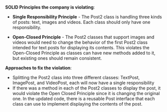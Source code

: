 **SOLID Principles the company is violating**:

- **Single Responsibility Principle** - The Post2 class is handling three kinds of posts: text, images
and videos. Each class should only have one responsibility.

- **Open-Closed Principle** - The Post2 classes that support images and videos would need to change
the behavior of the first Post2 class intended for text posts for displaying its contents. This 
violates the Open-Closed Principle as classes can have new methods added to it, but existing ones 
should remain consistent.

**Approaches to fix the violation**:
- Splitting the Post2 class into three different classes: TextPost, ImagePost, and VideoPost, each
will now have a single responsibility
- If there was a method in each of the Post2 classes to display the post, it would violate the Open
Closed Principle since it is changing the original one. In the updated code, there is a reusable
Post interface that each class can use to implement displaying the contents of the post.

